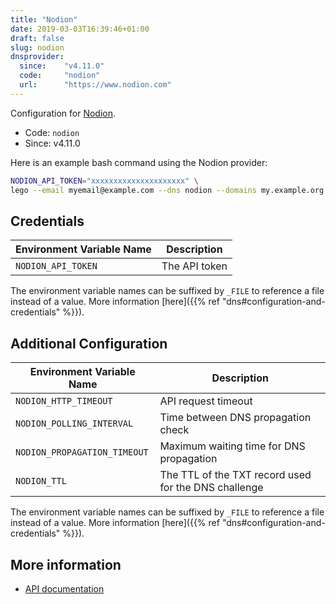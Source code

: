 ```yaml
---
title: "Nodion"
date: 2019-03-03T16:39:46+01:00
draft: false
slug: nodion
dnsprovider:
  since:    "v4.11.0"
  code:     "nodion"
  url:      "https://www.nodion.com"
---
```


<!-- THIS DOCUMENTATION IS AUTO-GENERATED. PLEASE DO NOT EDIT. -->
<!-- providers/dns/nodion/nodion.toml -->
<!-- THIS DOCUMENTATION IS AUTO-GENERATED. PLEASE DO NOT EDIT. -->


Configuration for [Nodion](https://www.nodion.com).


<!--more-->

- Code: `nodion`
- Since: v4.11.0


Here is an example bash command using the Nodion provider:

```bash
NODION_API_TOKEN="xxxxxxxxxxxxxxxxxxxxx" \
lego --email myemail@example.com --dns nodion --domains my.example.org run
```




## Credentials

| Environment Variable Name | Description |
|-----------------------|-------------|
| `NODION_API_TOKEN` | The API token |

The environment variable names can be suffixed by `_FILE` to reference a file instead of a value.
More information [here]({{% ref "dns#configuration-and-credentials" %}}).


## Additional Configuration

| Environment Variable Name | Description |
|--------------------------------|-------------|
| `NODION_HTTP_TIMEOUT` | API request timeout |
| `NODION_POLLING_INTERVAL` | Time between DNS propagation check |
| `NODION_PROPAGATION_TIMEOUT` | Maximum waiting time for DNS propagation |
| `NODION_TTL` | The TTL of the TXT record used for the DNS challenge |

The environment variable names can be suffixed by `_FILE` to reference a file instead of a value.
More information [here]({{% ref "dns#configuration-and-credentials" %}}).




## More information

- [API documentation](https://www.nodion.com/en/docs/dns/api/)

<!-- THIS DOCUMENTATION IS AUTO-GENERATED. PLEASE DO NOT EDIT. -->
<!-- providers/dns/nodion/nodion.toml -->
<!-- THIS DOCUMENTATION IS AUTO-GENERATED. PLEASE DO NOT EDIT. -->
